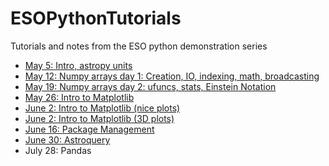 ESOPythonTutorials
==================

Tutorials and notes from the ESO python demonstration series

 * [May 5: Intro, astropy units](http://eso-python.github.io/ESOPythonTutorials/ESOPythonDemoDay1.html)
 * [May 12: Numpy arrays day 1: Creation, IO, indexing, math, broadcasting](http://eso-python.github.io/ESOPythonTutorials/ESOPythonDemoDay2_numpyarrays_JulianTaylor.html)
 * [May 19: Numpy arrays day 2: ufuncs, stats, Einstein Notation](http://eso-python.github.io/ESOPythonTutorials/ESOPythonDemoDay3_numpyarrays_JulianTaylor.html)
 * [May 26: Intro to Matplotlib](http://eso-python.github.io/ESOPythonTutorials/ESOPythonDemoDay4_matplotlib_GergelyCsepany.html)
 * [June 2: Intro to Matplotlib (nice plots)](http://eso-python.github.io/ESOPythonTutorials/ESOPythonDemoDay5_matplotlib_BerndHusemann_part1.html)
 * [June 2: Intro to Matplotlib (3D plots)](http://eso-python.github.io/ESOPythonTutorials/ESOPythonDemoDay5_matplotlib_BerndHusemann_part2.html)
 * [June 16: Package Management](http://eso-python.github.io/ESOPythonTutorials/ESOPythonDemoDay6_PackageManagement.html)
 * [June 30: Astroquery](http://eso-python.github.io/ESOPythonTutorials/ESOPythonDemoDay7_Astroquery_ESO_Simbad_Vizier.html)
 * July 28: Pandas
